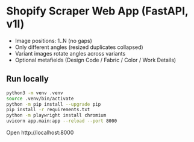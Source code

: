 # Shopify Scraper Web App (FastAPI, v1l)
- Image positions: 1..N (no gaps)
- Only different angles (resized duplicates collapsed)
- Variant images rotate angles across variants
- Optional metafields (Design Code / Fabric / Color / Work Details)

## Run locally
```bash
python3 -m venv .venv
source .venv/bin/activate
python -m pip install --upgrade pip
pip install -r requirements.txt
python -m playwright install chromium
uvicorn app.main:app --reload --port 8000
```
Open http://localhost:8000
